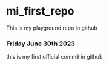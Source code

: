 # mi_first_repo
This is my playground repo in github

### Friday June 30th 2023
this is my first official commit in github 

